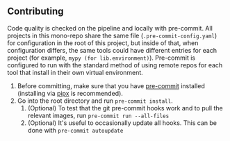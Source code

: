 ## Contributing

Code quality is checked on the pipeline and locally with pre-commit.
All projects in this mono-repo share the same file (`.pre-commit-config.yaml`) for configuration in the root of this project, but inside of that, when configuration differs, the same tools could have different entries for each project (for example, `mypy (for lib.environment)`).
Pre-commit is configured to run with the standard method of using remote repos for each tool that install in their own virtual environment.

1. Before committing, make sure that you have [pre-commit](https://pre-commit.com/) installed (installing via [pipx](https://pipxproject.github.io/pipx/installation/) is recommended).
2. Go into the root directory and run `pre-commit install`.
   1. (Optional) To test that the git pre-commit hooks work and to pull the relevant images, run `pre-commit run --all-files`
   2. (Optional) It's useful to occasionally update all hooks. This can be done with `pre-commit autoupdate`
